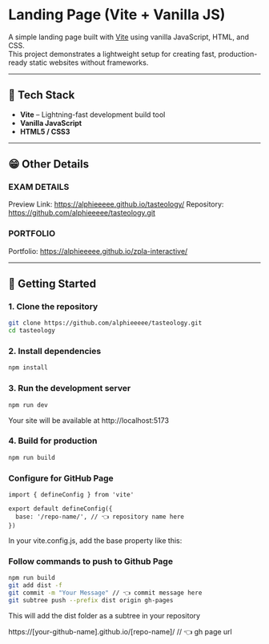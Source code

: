 # Landing Page (Vite + Vanilla JS)

A simple landing page built with [Vite](https://vitejs.dev/) using vanilla JavaScript, HTML, and CSS.  
This project demonstrates a lightweight setup for creating fast, production-ready static websites without frameworks.

---

## 🧩 Tech Stack
- **Vite** – Lightning-fast development build tool
- **Vanilla JavaScript**
- **HTML5 / CSS3**

---

## 😁 Other Details

### EXAM DETAILS
Preview Link: https://alphieeeee.github.io/tasteology/
Repository: https://github.com/alphieeeee/tasteology.git

### PORTFOLIO
Portfolio: https://alphieeeee.github.io/zpla-interactive/

---

## 🚀 Getting Started

### 1. Clone the repository
```bash
git clone https://github.com/alphieeeee/tasteology.git
cd tasteology
```

### 2. Install dependencies
```bash
npm install
```

### 3. Run the development server
```bash
npm run dev
```
Your site will be available at http://localhost:5173

### 4. Build for production
```bash
npm run build
```


### Configure for GitHub Page
```
import { defineConfig } from 'vite'

export default defineConfig({
  base: '/repo-name/', // 👈 repository name here
})
```
In your vite.config.js, add the base property like this:

### Follow commands to push to Github Page
```bash
npm run build
git add dist -f
git commit -m "Your Message" // 👈 commit message here
git subtree push --prefix dist origin gh-pages
```
This will add the dist folder as a subtree in your repository

https://[your-github-name].github.io/[repo-name]/ // 👈 gh page url
